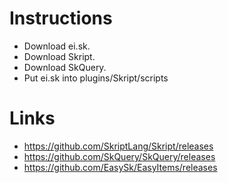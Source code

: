 # Instructions

 + Download ei.sk.
 + Download Skript.
 + Download SkQuery.
 + Put ei.sk into plugins/Skript/scripts
 
 # Links
  + https://github.com/SkriptLang/Skript/releases
  + https://github.com/SkQuery/SkQuery/releases
  + https://github.com/EasySk/EasyItems/releases
